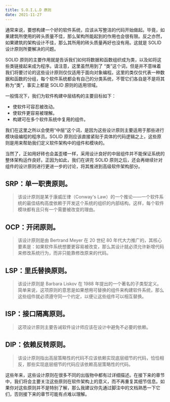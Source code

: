 ```yaml
---
title: S.O.I.L.D 原则
date: 2021-11-27
---
```


通常来说，要想构建一个好的软件系统，应该从写整洁的代码开始做起。毕竟，如果建筑所使用的砖头质量不佳，那么架构所能起到的作用也会很有限。反之亦然，如果建筑的架构设计不佳，那么其所用的砖头质量再好也没有用。这就是 SOLID 设计原则所要解决的问题。

SOLID 原则的主要作用就是告诉我们如何将数据和函数组织成为类，以及如将这些类链接起来成为程序。请注意，这里虽然用到了 “类”这个词，但是并不意味着我们将要讨论的这些设计原则仅仅适用于面向对象编程。这里的类仅仅代表一种数据和函数的分组，每个软件系统都会有自己的分类系统，不管它们各自是不是将其称为“类”，事实上都是 SOLID 原则的适用领域。

一般情况下，我们为软件构建中层结构的主要目标如下：

+ 使软件可容忍被改动。
+ 使软件更容易被理解。
+ 构建可在多个软件系统中复用的组件。

我们在这里之所以会使用“中层”这个词，是因为这些设计原则主要适用于那些进行模块级编程的程序员。SOLID 原则应该直接紧贴于具体的代码逻辑之上，这些原则是用来帮助我们定义软件架构中的组件和模块的。

当然了，正如用好砖也会盖歪楼一样，采用设计良好的中层组件并不能保证系统的整体架构运作良好。正因为如此，我们在讲完 SOLID 原则之后，还会再继续针对组件的设计原则进行更进一步的讨论，将其推进到高级软件架构部分。


## SRP：单一职责原则。
>   该设计原则是某于康威圧律（Conway's Law）的一个推论——一个软件系统的最佳结构高度依赖于开发这个系统的组织的内部结构。这样，每个软件模块都有且只有一个需要被改变的理由。

## OCP：开闭原则。
>   该设计原则是由 Bertrand Meyer 在 20 世纪 80 年代大力推广的，其核心要素是：如果软件系统想要更容易被改变，那么其设计就必须允许新增代码来修改系统行为，而非只能靠修改原来的代码。

## LSP：里氏替换原则。
>   该设计原则是 Barbara Liskov 在 1988 年提出的一个著名的子类型定义。简单来说，这项原则的意思是如果想用可替换的组件来构建软件系统，那么这些组件就必须遵守同一个约定，以便让这些组件可以相互替换。

## ISP：接口隔离原则。
>   这项设计原则主要告诫软件设计师应该在设计中避免不必要的依赖。

## DIP：依赖反转原则。
>   该设计原则指出高层策略性的代码不应该依赖实现底层细节的代码，恰恰相反，那些实现底层细节的代码应该依赖高层策略性的代码。


这些年来，这些设计原则在很多不同的出版物中都有过详细描述。在接下来的章节中，我们将会主要关注这些原则在软件架构上的意义，而不再重复其细节信息。如果你对这些原则并不是特别了解，那么我建议你先通过脚注中的文档熟悉一下它们，否则接下来的章节可能有点难以理解。 
